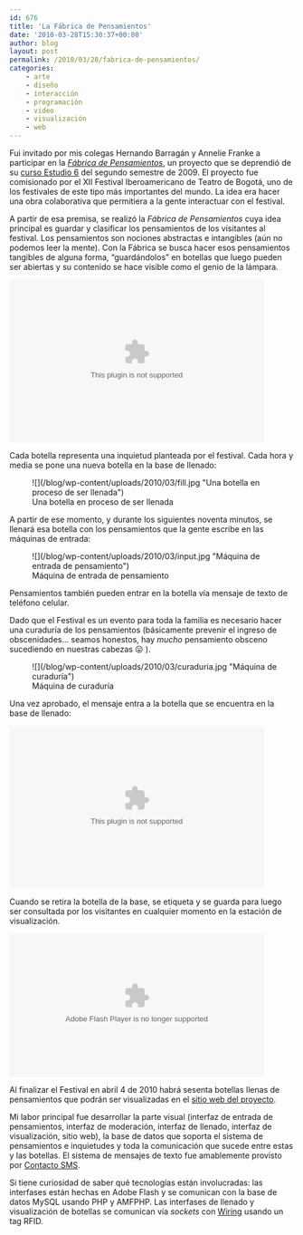 ```yaml
---
id: 676
title: 'La Fábrica de Pensamientos'
date: '2010-03-28T15:30:37+00:00'
author: blog
layout: post
permalink: /2010/03/28/fabrica-de-pensamientos/
categories:
    - arte
    - diseño
    - interacción
    - programación
    - video
    - visualización
    - web
---
```


Fui invitado por mis colegas Hernando Barragán y Annelie Franke a participar en la *[Fábrica de Pensamientos](http://loquesefabrica.com)*, un proyecto que se deprendió de su [curso Estudio 6](http://designblog.uniandes.edu.co/blogs/dise3135/) del segundo semestre de 2009. El proyecto fue comisionado por el XII Festival Iberoamericano de Teatro de Bogotá, uno de los festivales de este tipo más importantes del mundo. La idea era hacer una obra colaborativa que permitiera a la gente interactuar con el festival.

A partir de esa premisa, se realizó la *Fábrica de Pensamientos* cuya idea principal es guardar y clasificar los pensamientos de los visitantes al festival. Los pensamientos son nociones abstractas e intangibles (aún no podemos leer la mente). Con la Fábrica se busca hacer esos pensamientos tangibles de alguna forma, “guardándolos” en botellas que luego pueden ser abiertas y su contenido se hace visible como el genio de la lámpara.

<embed autoplay="false" controller="true" height="288" loop="false" src="/blog/wp-content/uploads/2010/03/visualizador.m4v" type="video/quicktime" width="450">

Cada botella representa una inquietud planteada por el festival. Cada hora y media se pone una nueva botella en la base de llenado:

<figure markdown="1" aria-describedby="caption-attachment-705" class="wp-caption alignnone" id="attachment_705" style="width: 450px">
![](/blog/wp-content/uploads/2010/03/fill.jpg "Una botella en proceso de ser llenada")
<figcaption markdown="0" class="wp-caption-text" id="caption-attachment-705">
Una botella en proceso de ser llenada
</figcaption>

</figure>

A partir de ese momento, y durante los siguientes noventa minutos, se llenará esa botella con los pensamientos que la gente escribe en las máquinas de entrada:

<figure markdown="1" aria-describedby="caption-attachment-703" class="wp-caption alignnone" id="attachment_703" style="width: 450px">
![](/blog/wp-content/uploads/2010/03/input.jpg "Máquina de entrada de pensamiento")
<figcaption markdown="0" class="wp-caption-text" id="caption-attachment-703">
Máquina de entrada de pensamiento
</figcaption>

</figure>

Pensamientos también pueden entrar en la botella vía mensaje de texto de teléfono celular.

Dado que el Festival es un evento para toda la familia es necesario hacer una curaduría de los pensamientos (básicamente prevenir el ingreso de obscenidades… seamos honestos, hay *mucho* pensamiento obsceno sucediendo en nuestras cabezas 😛 ).

<figure markdown="1" aria-describedby="caption-attachment-710" class="wp-caption alignnone" id="attachment_710" style="width: 450px">
![](/blog/wp-content/uploads/2010/03/curaduria.jpg "Máquina de curaduría")
<figcaption markdown="0" class="wp-caption-text" id="caption-attachment-710">
Máquina de curaduría
</figcaption>

</figure>

Una vez aprobado, el mensaje entra a la botella que se encuentra en la base de llenado:

<embed autoplay="false" controller="true" height="288" loop="false" src="/blog/wp-content/uploads/2010/03/llenado.m4v" type="video/quicktime" width="450">

Cuando se retira la botella de la base, se etiqueta y se guarda para luego ser consultada por los visitantes en cualquier momento en la estación de visualización.

<embed allowfullscreen="true" bgcolor="#000000" data="http://www.flickr.com/apps/video/stewart.swf?v=71377" flashvars="intl_lang=en-us&photo_secret=721f3e0226&photo_id=4470994212" height="253" src="//www.flickr.com/apps/video/stewart.swf?v=71377" type="application/x-shockwave-flash" width="450">

Al finalizar el Festival en abril 4 de 2010 habrá sesenta botellas llenas de pensamientos que podrán ser visualizadas en el [sitio web del proyecto](http://loquesefabrica.com).

Mi labor principal fue desarrollar la parte visual (interfaz de entrada de pensamientos, interfaz de moderación, interfaz de llenado, interfaz de visualización, sitio web), la base de datos que soporta el sistema de pensamientos e inquietudes y toda la comunicación que sucede entre estas y las botellas. El sistema de mensajes de texto fue amablemente provisto por [Contacto SMS](http://www.contactosms.com.co).

Si tiene curiosidad de saber qué tecnologías están involucradas: las interfases están hechas en Adobe Flash y se comunican con la base de datos MySQL usando PHP y AMFPHP. Las interfases de llenado y visualización de botellas se comunican vía *sockets* con [Wiring](http://wiring.org.co/) usando un tag RFID.